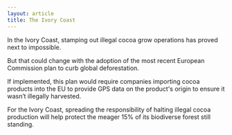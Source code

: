 ```yaml
---
layout: article
title: The Ivory Coast
---
```


In the Ivory Coast, stamping out illegal cocoa grow operations has proved next to impossible.

But that could change with the adoption of the most recent European Commission plan to curb global deforestation.

If implemented, this plan would require companies importing cocoa products into the EU to provide GPS data on the product's origin to ensure it wasn’t illegally harvested.

For the Ivory Coast, spreading the responsibility of halting illegal cocoa production will help protect the meager 15% of its biodiverse forest still standing.
